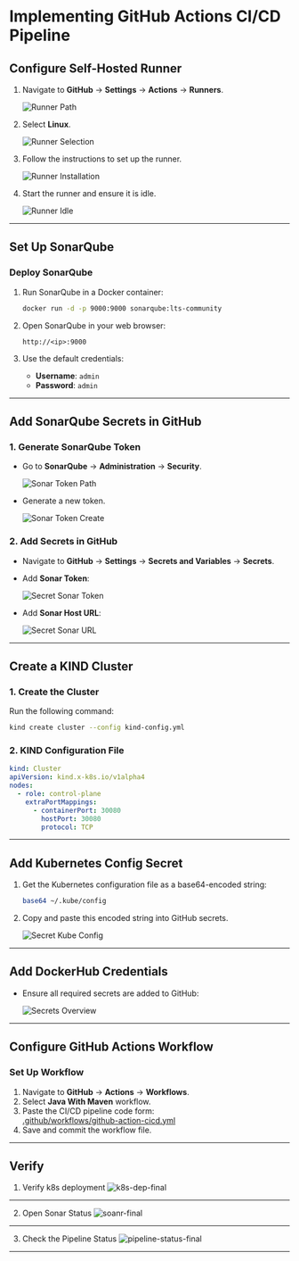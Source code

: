 # **Implementing GitHub Actions CI/CD Pipeline**

## **Configure Self-Hosted Runner**

1. Navigate to **GitHub** → **Settings** → **Actions** → **Runners**.
   
   ![Runner Path](../images/runner-path-1.png)

2. Select **Linux**.
   
   ![Runner Selection](../images/runner-path-2.png)

3. Follow the instructions to set up the runner.
   
   ![Runner Installation](../images/runner-install.png)

4. Start the runner and ensure it is idle.
   
   ![Runner Idle](../images/runner-idle.png)

---

## **Set Up SonarQube**

### **Deploy SonarQube**

1. Run SonarQube in a Docker container:
   ```bash
   docker run -d -p 9000:9000 sonarqube:lts-community
   ```

2. Open SonarQube in your web browser:
   ```
   http://<ip>:9000
   ```

3. Use the default credentials:
   - **Username**: `admin`
   - **Password**: `admin`

---

## **Add SonarQube Secrets in GitHub**

### **1. Generate SonarQube Token**
- Go to **SonarQube** → **Administration** → **Security**.
  
  ![Sonar Token Path](../images/sonar-token-path.png)

- Generate a new token.
  
  ![Sonar Token Create](../images/sonar-token-create.png)

### **2. Add Secrets in GitHub**

- Navigate to **GitHub** → **Settings** → **Secrets and Variables** → **Secrets**.
- Add **Sonar Token**:
  
  ![Secret Sonar Token](../images/secret-sonar-token.png)

- Add **Sonar Host URL**:
  
  ![Secret Sonar URL](../images/secret-sonar-url.png)

---

## **Create a KIND Cluster**

### **1. Create the Cluster**

Run the following command:
   ```bash
   kind create cluster --config kind-config.yml
   ```

### **2. KIND Configuration File**
   ```yaml
   kind: Cluster
   apiVersion: kind.x-k8s.io/v1alpha4
   nodes:
     - role: control-plane
       extraPortMappings:
         - containerPort: 30080
           hostPort: 30080
           protocol: TCP
   ```

---

## **Add Kubernetes Config Secret**

1. Get the Kubernetes configuration file as a base64-encoded string:
   ```bash
   base64 ~/.kube/config
   ```
2. Copy and paste this encoded string into GitHub secrets.
   
   ![Secret Kube Config](../images/secret-kube-config.png)

---

## **Add DockerHub Credentials**

- Ensure all required secrets are added to GitHub:
  
  ![Secrets Overview](../images/secrets-all.png)

---

## **Configure GitHub Actions Workflow**

### **Set Up Workflow**

1. Navigate to **GitHub** → **Actions** → **Workflows**.
2. Select **Java With Maven** workflow.
3. Paste the CI/CD pipeline code form:  
    [.github/workflows/github-action-cicd.yml](.github/workflows/github-action-cicd.yml)
4. Save and commit the workflow file.

---

## Verify 

1. Verify k8s deployment
![k8s-dep-final](../images/k8s-dep-final.png)

---
2. Open Sonar Status
![soanr-final](../images/soanr-final.png)

---
3. Check the Pipeline Status
![pipeline-status-final](../images/pipeline-status-final.png)


---